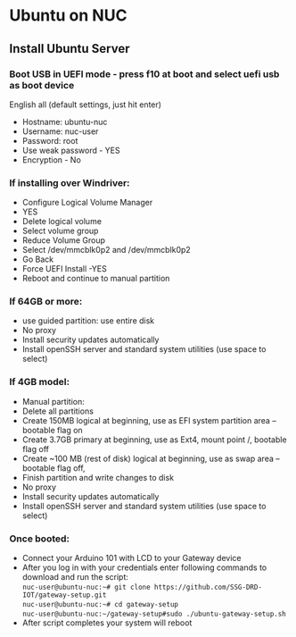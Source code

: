 # Ubuntu on NUC


## Install Ubuntu Server

### Boot USB in UEFI mode - press f10 at boot and select uefi usb as boot device

English all (default settings, just hit enter)

* Hostname: ubuntu-nuc
* Username: nuc-user
* Password: root
* Use weak password - YES
* Encryption - No


### If installing over Windriver:

* Configure Logical Volume Manager
* YES
* Delete logical volume
* Select volume group
* Reduce Volume Group
* Select /dev/mmcblk0p2 and /dev/mmcblk0p2 
* Go Back
* Force UEFI Install -YES
* Reboot and continue to manual partition

### If 64GB or more:
* use guided partition: use entire disk
* No proxy
* Install security updates automatically
* Install openSSH server and standard system utilities (use space to select)


### If 4GB model:
* Manual partition:
* Delete all partitions 
* Create 150MB logical at beginning, use as EFI system partition area – bootable flag on
* Create 3.7GB primary at beginning, use as Ext4, mount point /, bootable flag off
* Create ~100 MB (rest of disk) logical at beginning, use as swap area – bootable flag off,
* Finish partition and write changes to disk
* No proxy
* Install security updates automatically
* Install openSSH server and standard system utilities (use space to select)


### Once booted:
* Connect your Arduino 101 with LCD to your Gateway device  
* After you log in with your credentials enter following commands to download and run the script:  
  `nuc-user@ubuntu-nuc:~# git clone https://github.com/SSG-DRD-IOT/gateway-setup.git`  
  `nuc-user@ubuntu-nuc:~# cd gateway-setup`  
  `nuc-user@ubuntu-nuc:~/gateway-setup#sudo ./ubuntu-gateway-setup.sh`  
* After script completes your system will reboot
